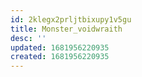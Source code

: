 ```yaml
---
id: 2klegx2prljtbixupy1v5gu
title: Monster_voidwraith
desc: ''
updated: 1681956220935
created: 1681956220935
---
```


